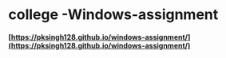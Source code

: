 # college -Windows-assignment
#### [https://pksingh128.github.io/windows-assignment/](https://pksingh128.github.io/windows-assignment/)
